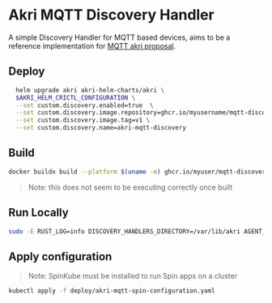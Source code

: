 # Akri MQTT Discovery Handler

A simple Discovery Handler for MQTT based devices, aims to be a reference implementation for [MQTT akri proposal](https://github.com/project-akri/akri-docs/pull/80).

## Deploy

```sh
  helm upgrade akri akri-helm-charts/akri \
  $AKRI_HELM_CRICTL_CONFIGURATION \
  --set custom.discovery.enabled=true  \
  --set custom.discovery.image.repository=ghcr.io/myusername/mqtt-discovery-handler \
  --set custom.discovery.image.tag=v1 \
  --set custom.discovery.name=akri-mqtt-discovery 
```

## Build
```sh
docker buildx build --platform $(uname -m) ghcr.io/myuser/mqtt-discovery-handler:v1 -f Dockerfile.discovery-handler .
```

> Note: this does not seem to be executing correctly once built

## Run Locally
```sh
sudo -E RUST_LOG=info DISCOVERY_HANDLERS_DIRECTORY=/var/lib/akri AGENT_NODE_NAME=nodename $HOME/.cargo/bin/cargo run
```

## Apply configuration

> Note: SpinKube must be installed to run Spin apps on a cluster

```sh
kubectl apply -f deploy/akri-mqtt-spin-configuration.yaml
```